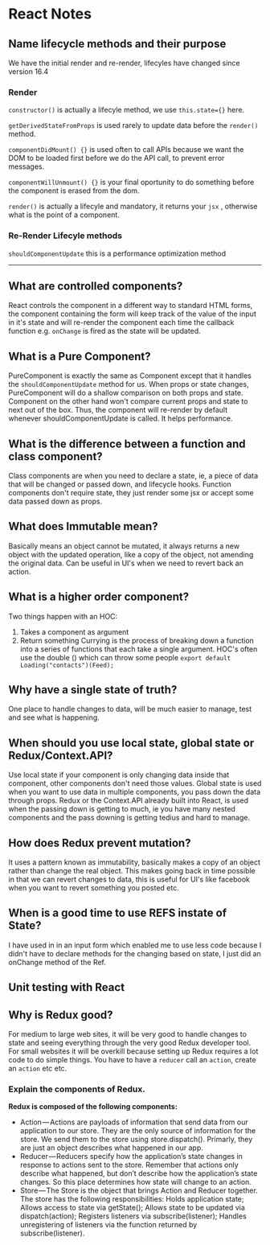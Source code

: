# React Notes

## Name lifecycle methods and their purpose

We have the initial render and re-render, lifecyles have changed since version 16.4

### Render

`constructor()` is actually a lifecyle method, we use `this.state={}` here.

`getDerivedStateFromProps` is used rarely to update data before the `render()` method.

`componentDidMount() {}` is used often to call APIs because we want the DOM to be loaded first before we do the API call, to prevent error messages.

`componentWillUnmount() {}` is your final oportunity to do something before the component is erased from the dom.

`render()` is actually a lifecyle and mandatory, it returns your `jsx` , otherwise what is the point of a component.

### Re-Render Lifecyle methods

`shouldComponentUpdate` this is a performance optimization method

---

## What are controlled components?

React controls the component in a different way to standard HTML forms, the component containing the form will keep track of the value of the input in it's state and will re-render the component each time the callback function e.g. `onChange` is fired as the state will be updated.

## What is a Pure Component?

PureComponent is exactly the same as Component except that it handles the `shouldComponentUpdate` method for us. When props or state changes, PureComponent will do a shallow comparison on both props and state. Component on the other hand won't compare current props and state to next out of the box. Thus, the component will re-render by default whenever shouldComponentUpdate is called. It helps performance.

## What is the difference between a function and class component?

Class components are when you need to declare a state, ie, a piece of data that will be changed or passed down, and lifecycle hooks. Function components don't require state, they just render some jsx or accept some data passed down as props.

## What does Immutable mean?

Basically means an object cannot be mutated, it always returns a new object with the updated operation, like a copy of the object, not amending the original data. Can be useful in UI's when we need to revert back an action.

## What is a higher order component?

Two things happen with an HOC:

1. Takes a component as argument
2. Return something
   Currying is the process of breaking down a function into a series of functions that each take a single argument. HOC's often use the double () which can throw some people `export default Loading("contacts")(Feed);`

## Why have a single state of truth?

One place to handle changes to data, will be much easier to manage, test and see what is happening.

## When should you use local state, global state or Redux/Context.API?

Use local state if your component is only changing data inside that component, other components don't need those values.
Global state is used when you want to use data in multiple components, you pass down the data through props.
Redux or the Context.API already built into React, is used when the passing down is getting to much, ie you have many nested components and the pass downing is getting tedius and hard to manage.

## How does Redux prevent mutation?

It uses a pattern known as immutability, basically makes a copy of an object rather than change the real object. This makes going back in time possible in that we can revert changes to data, this is useful for UI's like facebook when you want to revert something you posted etc.

## When is a good time to use REFS instate of State?

I have used in in an input form which enabled me to use less code because I didn't have to declare methods for the changing based on state, I just did an onChange method of the Ref.

## Unit testing with React

## Why is Redux good?

For medium to large web sites, it will be very good to handle changes to state and seeing everything through the very good Redux developer tool. For small websites it will be overkill because setting up Redux requires a lot code to do simple things. You have to have a `reducer` call an `action`, create an `action` etc etc.

### Explain the components of Redux.

**Redux is composed of the following components:**

- Action — Actions are payloads of information that send data from our application to our store. They are the only source of information for the store. We send them to the store using store.dispatch(). Primarly, they are just an object describes what happened in our app.
- Reducer — Reducers specify how the application’s state changes in response to actions sent to the store. Remember that actions only describe what happened, but don’t describe how the application’s state changes. So this place determines how state will change to an action.
- Store — The Store is the object that brings Action and Reducer together. The store has the following responsibilities: Holds application state; Allows access to state via getState(); Allows state to be updated via dispatch(action); Registers listeners via subscribe(listener); Handles unregistering of listeners via the function returned by subscribe(listener).
